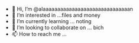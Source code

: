 - 👋 Hi, I’m @alaaaaaaaaaaaaaaaaaaaaaaaaaaaaaan
- 👀 I’m interested in ...files and money
- 🌱 I’m currently learning ... noting
- 💞️ I’m looking to collaborate on ... bich
- 📫 How to reach me ...

<!---
alaaaaaaaaaaaaaaaaaaaaaaaaaaaaaan/alaaaaaaaaaaaaaaaaaaaaaaaaaaaaaan is a ✨ special ✨ repository because its `README.md` (this file) appears on your GitHub profile.
You can click the Preview link to take a look at your changes.
--->
